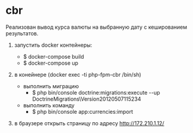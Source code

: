# cbr

Реализован вывод курса валюты на выбранную дату с кешированием результатов.

1. запустить docker контейнеры:
    * $ docker-compose build
    * $ docker-compose up
    
2. в конейнере (docker exec -ti php-fpm-cbr /bin/sh)  
    * выполнить миграцию
        * $ php bin/console doctrine:migrations:execute --up DoctrineMigrations\\Version20120507115234
    * выполнить команду
        * $ php bin/console app:currencies:import
        
3. в браузере открыть страницу по адресу http://172.210.1.12/